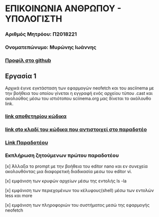 # ΕΠΙΚΟΙΝΩΝΙΑ ΑΝΘΡΩΠΟΥ - ΥΠΟΛΟΓΙΣΤΗ
### Αριθμός Μητρόου: Π2018221
### Ονοματεπώνυμο: Μυρώνης Ιωάννης
### [Προφίλ στο github](https://github.com/p18myro 'Προφίλ στο github')

## Εργασία 1
  Αρχικά έγινε εγκτάσταση των εφαρμογών neofetch και του asciinema με την βοήθεια του οποίου γίνεται η εγγραφή ενός αρχείου τύπου .cast και ακολούθος μέσω του ιστιότοπου sciinema.org μας δίνεται το ακόλουθο link.
  
  ### [link αποθετηρίου κώδικα](https://github.com/p18myro/hci 'link αποθετηρίου κώδικα')  
  ### [link σto κλαδί του κώδικα που αντιστοιχεί στο παραδοτέο](https://github.com/p18myro/hci/tree/2018221/projects/2018221 'link στo κλαδί του κώδικα που αντιστοιχεί στο παραδοτέο')  
  ### [Link Παραδοτέου](https://asciinema.org/a/h3G9LSJztWqfEEveGGi15DT8d 'Link Παραδοτέου')

### Εκπλήρωση ζητούμενων πρώτου παραδοτέου

[x] Άλλαξα το prompt με την βοήθεια του editor nano και εν συνεχεία ακολουθόντας μια διαφορετική διαδικασία μεσω του editor vi.

[x] εμφάνιση των κρυφών αρχείων μέσω της εντολής ls -la

[x] εμφάνιση των περιεχομένων του κέλυφους(shell) μέσω των εντολών less και more

[x] εμφάνιση των πληροφοριών του συστήματος μεσώ της εφαρμογής neofetch 



